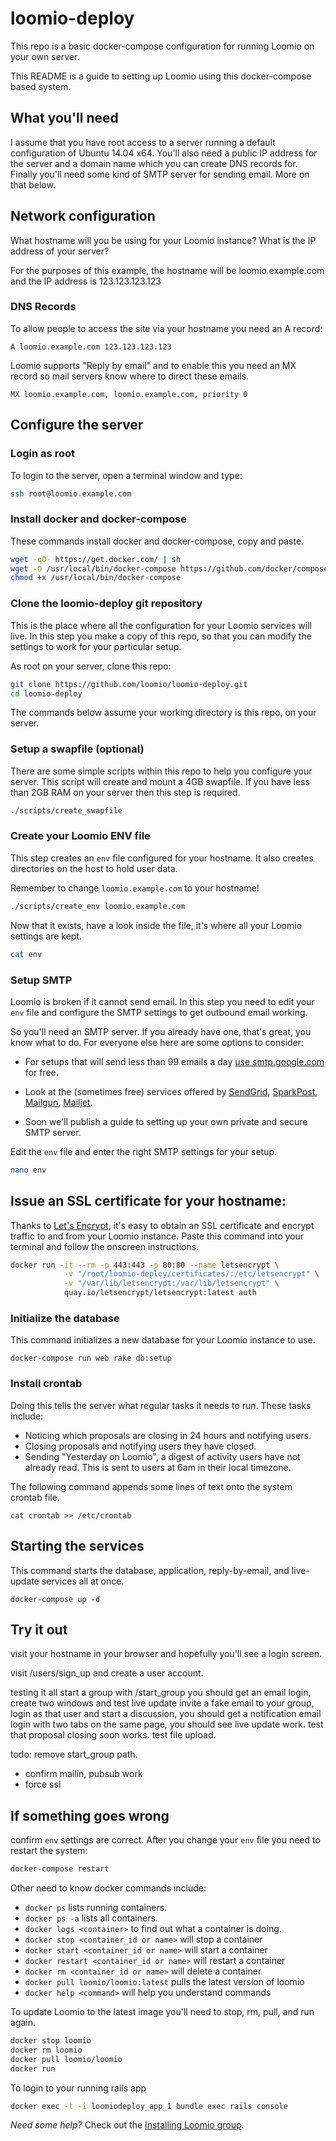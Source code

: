 # loomio-deploy

This repo is a basic docker-compose configuration for running Loomio on your own server.

This README is a guide to setting up Loomio using this docker-compose based system.

## What you'll need
I assume that you have root access to a server running a default configuration of Ubuntu 14.04 x64.
You'll also need a public IP address for the server and a domain name which you can create DNS records for.
Finally you'll need some kind of SMTP server for sending email. More on that below.

## Network configuration
What hostname will you be using for your Loomio instance? What is the IP address of your server?

For the purposes of this example, the hostname will be loomio.example.com and the IP address is 123.123.123.123


### DNS Records

To allow people to access the site via your hostname you need an A record:

```
A loomio.example.com 123.123.123.123
```

Loomio supports "Reply by email" and to enable this you need an MX record so mail servers know where to direct these emails.

```
MX loomio.example.com, loomio.example.com, priority 0
```


## Configure the server

### Login as root
To login to the server, open a terminal window and type:

```sh
ssh root@loomio.example.com
```

### Install docker and docker-compose

These commands install docker and docker-compose, copy and paste.

```sh
wget -qO- https://get.docker.com/ | sh
wget -O /usr/local/bin/docker-compose https://github.com/docker/compose/releases/download/1.6.2/docker-compose-`uname -s`-`uname -m`
chmod +x /usr/local/bin/docker-compose
```

### Clone the loomio-deploy git repository
This is the place where all the configuration for your Loomio services will live. In this step you make a copy of this repo, so that you can modify the settings to work for your particular setup.

As root on your server, clone this repo:

```sh
git clone https://github.com/loomio/loomio-deploy.git
cd loomio-deploy
```

The commands below assume your working directory is this repo, on your server.

### Setup a swapfile (optional)
There are some simple scripts within this repo to help you configure your server.
This script will create and mount a 4GB swapfile. If you have less than 2GB RAM on your server then this step is required.

```sh
./scripts/create_swapfile
```

### Create your Loomio ENV file
This step creates an `env` file configured for your hostname. It also creates directories on the host to hold user data.

Remember to change `loomio.example.com` to your hostname!
```sh
./scripts/create_env loomio.example.com
```

Now that it exists, have a look inside the file, it's where all your Loomio settings are kept.

```sh
cat env
```

### Setup SMTP

Loomio is broken if it cannot send email. In this step you need to edit your `env` file and configure the SMTP settings to get outbound email working.

So you'll need an SMTP server. If you already have one, that's great, you know what to do. For everyone else here are some options to consider:

- For setups that will send less than 99 emails a day [use smtp.google.com](https://www.digitalocean.com/community/tutorials/how-to-use-google-s-smtp-server) for free.

- Look at the (sometimes free) services offered by [SendGrid](https://sendgrid.com/), [SparkPost](https://www.sparkpost.com/), [Mailgun](http://www.mailgun.com/), [Mailjet](https://www.mailjet.com/pricing).

- Soon we'll publish a guide to setting up your own private and secure SMTP server.

Edit the `env` file and enter the right SMTP settings for your setup.

```sh
nano env
```

## Issue an SSL certificate for your hostname:
Thanks to [Let's Encrypt](https://letsencrypt.org/), it's easy to obtain an SSL certificate and encrypt traffic to and from your Loomio instance. Paste this command into your terminal and follow the onscreen instructions.

```sh
docker run -it --rm -p 443:443 -p 80:80 --name letsencrypt \
            -v "/root/loomio-deploy/certificates/:/etc/letsencrypt" \
            -v "/var/lib/letsencrypt:/var/lib/letsencrypt" \
            quay.io/letsencrypt/letsencrypt:latest auth
```

### Initialize the database
This command initializes a new database for your Loomio instance to use.

```
docker-compose run web rake db:setup
```

### Install crontab
Doing this tells the server what regular tasks it needs to run. These tasks include:

* Noticing which proposals are closing in 24 hours and notifying users.
* Closing proposals and notifying users they have closed.
* Sending "Yesterday on Loomio", a digest of activity users have not already read. This is sent to users at 6am in their local timezone.

The following command appends some lines of text onto the system crontab file.

```
cat crontab >> /etc/crontab
```

## Starting the services
This command starts the database, application, reply-by-email, and live-update services all at once.

```
docker-compose up -d
```

## Try it out
visit your hostname in your browser and hopefully you'll see a login screen.

visit /users/sign_up and create a user account.

testing it all
start a group with /start_group
you should get an email
login, create two windows and test live update
invite a fake email to your group, login as that user and start a discussion, you should get a notification email
login with two tabs on the same page, you should see live update work.
test that proposal closing soon works.
test file upload.

todo:
 remove start_group path.
* confirm mailin, pubsub work
* force ssl

## If something goes wrong
confirm `env` settings are correct.
After you change your `env` file you need to restart the system:

```sh
docker-compose restart
```

Other need to know docker commands include:
* `docker ps` lists running containers.
* `docker ps -a` lists all containers.
* `docker logs <container>` to find out what a container is doing.
* `docker stop <container_id or name>` will stop a container
* `docker start <container_id or name>` will start a container
* `docker restart <container_id or name>` will restart a container
* `docker rm <container_id or name>` will delete a container
* `docker pull loomio/loomio:latest` pulls the latest version of loomio
* `docker help <command>` will help you understand commands

To update Loomio to the latest image you'll need to stop, rm, pull, and run again.

```sh
docker stop loomio
docker rm loomio
docker pull loomio/loomio
docker run
```

To login to your running rails app

```sh
docker exec -t -i loomiodeploy_app_1 bundle exec rails console
```

*Need some help?* Check out the [Installing Loomio group](https://www.loomio.org/g/C7I2YAPN/loomio-community-installing-loomio).
